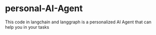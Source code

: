 # personal-AI-Agent
This code in langchain and langgraph is a personalized AI Agent that can help you in your tasks
